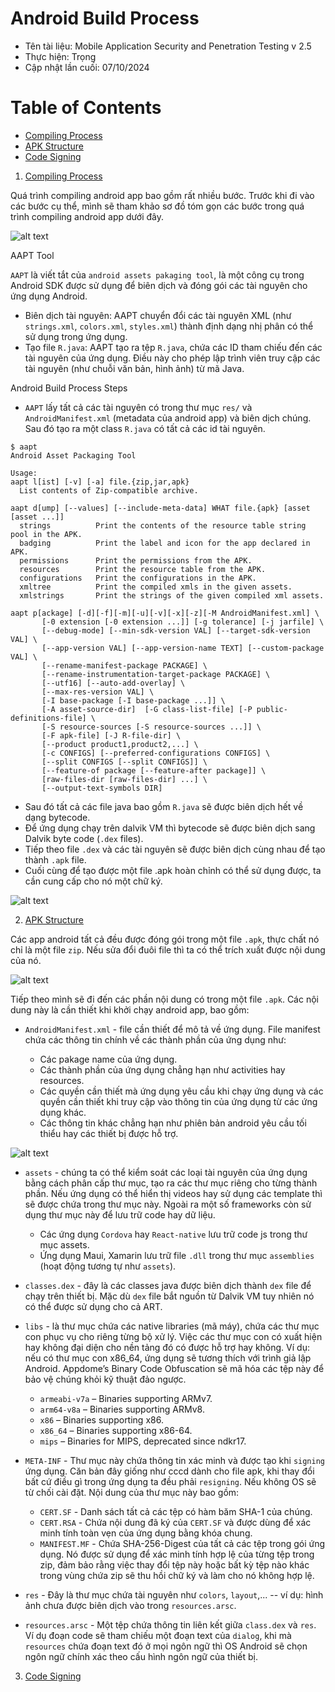 # Android Build Process

 - Tên tài liệu: Mobile Application Security and Penetration Testing v 2.5
 - Thực hiện: Trọng
 - Cập nhật lần cuối: 07/10/2024

 # Table of Contents

  - [Compiling Process](#Compiling_Process)
  - [APK Structure](#APK_Structure)
  - [Code Signing](#Code_Signing)

1. [Compiling Process](#Compiling_Process)

Quá trình compiling android app bao gồm rất nhiều bước. Trước khi đi vào các bước cụ thể, mình sẽ tham khảo sơ đồ tóm gọn các bước trong quá trình compiling android app dưới đây.

![alt text](android_build_process_1.png)

<a name="AAPT Tool">AAPT Tool</a>

``AAPT`` là viết tắt của ``android assets pakaging tool``, là một công cụ trong Android SDK được sử dụng để biên dịch và đóng gói các tài nguyên cho ứng dụng Android.

 - Biên dịch tài nguyên: AAPT chuyển đổi các tài nguyên XML (như ``strings.xml``, ``colors.xml``, ``styles.xml``) thành định dạng nhị phân có thể sử dụng trong ứng dụng.
 - Tạo file ``R.java``: AAPT tạo ra tệp ``R.java``, chứa các ID tham chiếu đến các tài nguyên của ứng dụng. Điều này cho phép lập trình viên truy cập các tài nguyên (như chuỗi văn bản, hình ảnh) từ mã Java.

<a name="Android Build Process Steps">Android Build Process Steps</a>

 - ``AAPT`` lấy tất cả các tài nguyên có trong thư mục ``res/`` và ``AndroidManifest.xml`` (metadata của android app) và biên dịch chúng. Sau đó tạo ra một class ``R.java`` có tất cả các id tài nguyên.

 ```
 $ aapt
Android Asset Packaging Tool

Usage:
 aapt l[ist] [-v] [-a] file.{zip,jar,apk}
   List contents of Zip-compatible archive.

 aapt d[ump] [--values] [--include-meta-data] WHAT file.{apk} [asset [asset ...]]
   strings          Print the contents of the resource table string pool in the APK.
   badging          Print the label and icon for the app declared in APK.
   permissions      Print the permissions from the APK.
   resources        Print the resource table from the APK.
   configurations   Print the configurations in the APK.
   xmltree          Print the compiled xmls in the given assets.
   xmlstrings       Print the strings of the given compiled xml assets.

 aapt p[ackage] [-d][-f][-m][-u][-v][-x][-z][-M AndroidManifest.xml] \
        [-0 extension [-0 extension ...]] [-g tolerance] [-j jarfile] \
        [--debug-mode] [--min-sdk-version VAL] [--target-sdk-version VAL] \
        [--app-version VAL] [--app-version-name TEXT] [--custom-package VAL] \
        [--rename-manifest-package PACKAGE] \
        [--rename-instrumentation-target-package PACKAGE] \
        [--utf16] [--auto-add-overlay] \
        [--max-res-version VAL] \
        [-I base-package [-I base-package ...]] \
        [-A asset-source-dir]  [-G class-list-file] [-P public-definitions-file] \
        [-S resource-sources [-S resource-sources ...]] \
        [-F apk-file] [-J R-file-dir] \
        [--product product1,product2,...] \
        [-c CONFIGS] [--preferred-configurations CONFIGS] \
        [--split CONFIGS [--split CONFIGS]] \
        [--feature-of package [--feature-after package]] \
        [raw-files-dir [raw-files-dir] ...] \
        [--output-text-symbols DIR]
```

 - Sau đó tất cả các file java bao gồm ``R.java`` sẽ được biên dịch hết về dạng bytecode.
 - Để ứng dụng chạy trên dalvik VM thì bytecode sẽ được biên dịch sang Dalvik byte code (``.dex`` files).
 - Tiếp theo file ``.dex`` và các tài nguyên sẽ được biên dịch cùng nhau để tạo thành ``.apk`` file.
 - Cuối cùng để tạo được một file .apk hoàn chỉnh có thể sử dụng được, ta cần cung cấp cho nó một chữ ký.

![alt text](android_build_process_2.png)

2. [APK Structure](#APK_Structure)

Các app android tất cả đều được đóng gói trong một file ``.apk``, thực chất nó chỉ là một file ``zip``. Nếu sửa đổi đuôi file thì ta có thể trích xuất được nội dung của nó.

![alt text](image.png)

Tiếp theo mình sẽ đi đến các phần nội dung có trong một file ``.apk``. Các nội dung này là cần thiết khi khởi chạy android app, bao gồm:

 - ``AndroidManifest.xml`` - file cần thiết để mô tả về ứng dụng. File manifest chứa các thông tin chính về các thành phần của ứng dụng như:

    - Các pakage name của ứng dụng.
    - Các thành phần của ứng dụng chẳng hạn như activities hay resources.
    - Các quyền cần thiết mà ứng dụng yêu cầu khi chạy ứng dụng và các quyền cần thiết khi truy cập vào thông tin của ứng dụng từ các ứng dụng khác.
    - Các thông tin khác chẳng hạn như phiên bản android yêu cầu tối thiểu hay các thiết bị được hỗ trợ.

![alt text](image-1.png)

 - ``assets`` - chúng ta có thể kiểm soát các loại tài nguyên của ứng dụng bằng cách phân cấp thư mục, tạo ra các thư mục riêng cho từng thành phần. Nếu ứng dụng có thể hiển thị videos hay sử dụng các template thì sẽ được chứa trong thư mục này. Ngoài ra một số frameworks còn sử dụng thư mục này để lưu trữ code hay dữ liệu.

    - Các ứng dụng ``Cordova`` hay ``React-native`` lưu trữ code js trong thư mục assets.
    - Ứng dụng Maui, Xamarin lưu trữ file ``.dll`` trong thư mục ``assemblies`` (hoạt động tương tự như ``assets``).

 - ``classes.dex`` - đây là các classes java được biên dịch thành ``dex`` file để chạy trên thiết bị. Mặc dù ``dex`` file bắt nguồn từ Dalvik VM tuy nhiên nó có thể được sử dụng cho cả ART.

 - ``libs`` - là thư mục chứa các native libraries (mã máy), chứa các thư mục con phục vụ cho riêng từng bộ xử lý. Việc các thư mục con có xuất hiện hay không đại diện cho nền tảng đó có được hỗ trợ hay không. Ví dụ: nếu có thư mục con x86_64, ứng dụng sẽ tương thích với trình giả lập Android. Appdome’s Binary Code Obfuscation sẽ mã hóa các tệp này để bảo vệ chúng khỏi kỹ thuật đảo ngược.

    - ``armeabi-v7a`` – Binaries supporting ARMv7.
    - ``arm64-v8a`` – Binaries supporting ARMv8.
    - ``x86`` – Binaries supporting x86.
    - ``x86_64`` – Binaries supporting x86-64.
    - ``mips`` – Binaries for MIPS, deprecated since ndkr17.

 - ``META-INF`` - Thư mục này chứa thông tin xác minh và được tạo khi ``signing`` ứng dụng. Căn bản đây giống như cccd dành cho file apk, khi thay đổi bất cứ điều gì trong ứng dụng ta đều phải ``resigning``. Nếu không OS sẽ từ chối cài đặt. Nội dung của thư mục này bao gồm:

    - ``CERT.SF`` - Danh sách tất cả các tệp có hàm băm SHA-1 của chúng.
    - ``CERT.RSA`` - Chứa nội dung đã ký của ``CERT.SF`` và được dùng để xác minh tính toàn vẹn của ứng dụng bằng khóa chung.
    - ``MANIFEST.MF`` - Chứa SHA-256-Digest của tất cả các tệp trong gói ứng dụng. Nó được sử dụng để xác minh tính hợp lệ của từng tệp trong zip, đảm bảo rằng việc thay đổi tệp này hoặc bất kỳ tệp nào khác trong vùng chứa zip sẽ thu hồi chữ ký và làm cho nó không hợp lệ.

 - ``res`` - Đây là thư mục chứa tài nguyên như ``colors``, ``layout``,... -- ví dụ: hình ảnh chưa được biên dịch vào trong ``resources.arsc``.
 - ``resources.arsc`` - Một tệp chứa thông tin liên kết giữa ``class.dex`` và ``res``. Ví dụ đoạn code sẽ tham chiếu một đoạn text của ``dialog``, khi mà ``resources`` chứa đoạn text đó ở mọi ngôn ngữ thì OS Android sẽ chọn ngôn ngữ chính xác theo cấu hình ngôn ngữ của thiết bị.

3. [Code Signing](#Code_Signing)

